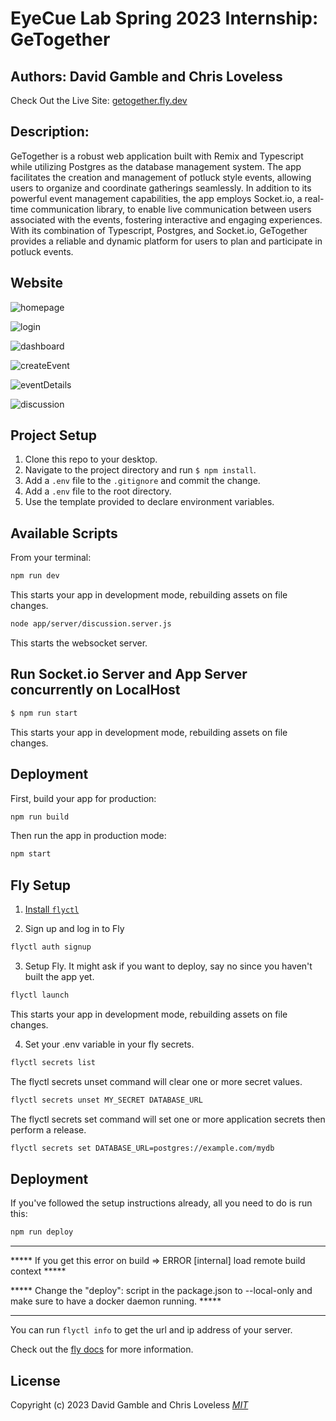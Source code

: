 # EyeCue Lab Spring 2023 Internship: GeTogether

## Authors: David Gamble and Chris Loveless

Check Out the Live Site: [getogether.fly.dev](https://getogether.fly.dev/) 

## Description:

GeTogether is a robust web application built with Remix and Typescript while utilizing Postgres as the database management system. The app facilitates the creation and management of potluck style events, allowing users to organize and coordinate gatherings seamlessly. In addition to its powerful event management capabilities, the app employs Socket.io, a real-time communication library, to enable live communication between users associated with the events, fostering interactive and engaging experiences. With its combination of Typescript, Postgres, and Socket.io, GeTogether provides a reliable and dynamic platform for users to plan and participate in potluck events.

## Website 

![homepage](app/images/homepage.png)

![login](app/images/login.png)

![dashboard](app/images/dashboard.png)

![createEvent](app/images/createEvent.png)

![eventDetails](app/images/eventDetails.png)

![discussion](app/images/discussion.png)

## Project Setup 

1. Clone this repo to your desktop.
2. Navigate to the project directory and run `$ npm install`.
3. Add a `.env` file to the `.gitignore` and commit the change.
4. Add a `.env` file to the root directory.
5. Use the template provided to declare environment variables.

## Available Scripts

From your terminal:

```sh
npm run dev
```

This starts your app in development mode, rebuilding assets on file changes.

```sh
node app/server/discussion.server.js
```

This starts the websocket server.

## Run Socket.io Server and App Server concurrently on LocalHost

```sh
$ npm run start 
```

This starts your app in development mode, rebuilding assets on file changes.

## Deployment

First, build your app for production:

```sh
npm run build
```

Then run the app in production mode:

```sh
npm start
```

## Fly Setup

1. [Install `flyctl`](https://fly.io/docs/getting-started/installing-flyctl/)

2. Sign up and log in to Fly

```sh
flyctl auth signup
```

3. Setup Fly. It might ask if you want to deploy, say no since you haven't built the app yet.

```sh
flyctl launch
```

This starts your app in development mode, rebuilding assets on file changes.

4. Set your .env variable in your fly secrets.

```sh
flyctl secrets list
```
The flyctl secrets unset command will clear one or more secret values.
```sh
flyctl secrets unset MY_SECRET DATABASE_URL
```
The flyctl secrets set command will set one or more application secrets then perform a release.
```sh
flyctl secrets set DATABASE_URL=postgres://example.com/mydb 
```

## Deployment

If you've followed the setup instructions already, all you need to do is run this:

```sh
npm run deploy
```
***
***** If you get this error on build => ERROR [internal] load remote build context *****

***** Change the "deploy": script in the package.json to --local-only and make sure to have a docker daemon running. *****
***

You can run `flyctl info` to get the url and ip address of your server.

Check out the [fly docs](https://fly.io/docs/getting-started/node/) for more information.

## License
Copyright (c) 2023 David Gamble and Chris Loveless 
_[MIT](https://choosealicense.com/licenses/mit/)_